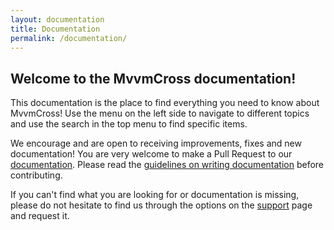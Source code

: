 ```yaml
---
layout: documentation
title: Documentation
permalink: /documentation/
---
```


## Welcome to the MvvmCross documentation!

This documentation is the place to find everything you need to know about MvvmCross! Use the menu on the left side to navigate to different topics and use the search in the top menu to find specific items.

We encourage and are open to receiving improvements, fixes and new documentation! You are very welcome to make a Pull Request to our [documentation](https://github.com/MvvmCross/MvvmCross/tree/main/docs). Please read the [guidelines on writing documentation](https://www.mvvmcross.com/documentation/contributing/mvvmcross-docs-style-guide) before contributing.

If you can't find what you are looking for or documentation is missing, please do not hesitate to find us through the options on the [support](https://www.mvvmcross.com/support) page and request it.
